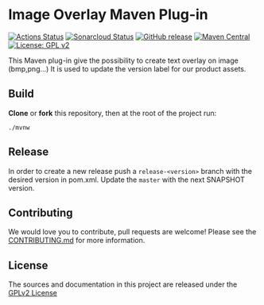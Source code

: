 # Image Overlay Maven Plug-in

[![Actions Status](https://github.com/bonitasoft/image-overlay-plugin/workflows/Build/badge.svg)](https://github.com/bonitasoft/image-overlay-plugin/actions?query=workflow%3ABuild)
[![Sonarcloud Status](https://sonarcloud.io/api/project_badges/measure?project=bonitasoft_image-overlay-plugin&metric=alert_status)](https://sonarcloud.io/dashboard?id=bonitasoft_image-overlay-plugin)
[![GitHub release](https://img.shields.io/github/v/release/bonitasoft/image-overlay-plugin?color=blue&label=Release)](https://github.com/bonitasoft/image-overlay-plugin/releases)
[![Maven Central](https://img.shields.io/maven-central/v/org.bonitasoft.maven/image-overlay-plugin.svg?label=Maven%20Central&color=orange)](https://search.maven.org/search?q=g:%22org.bonitasoft.maven%22%20AND%20a:%22image-overlay-plugin%22)
[![License: GPL v2](https://img.shields.io/badge/License-GPL%20v2-yellow.svg)](https://www.gnu.org/licenses/old-licenses/gpl-2.0.en.html)

This Maven plug-in give the possibility to create text overlay on image (bmp,png...)
It is used to update the version label for our product assets.

## Build

__Clone__ or __fork__ this repository, then at the root of the project run:

`./mvnw`

## Release

In order to create a new release push a `release-<version>` branch with the desired version in pom.xml.
Update the `master` with the next SNAPSHOT version.

## Contributing

We would love you to contribute, pull requests are welcome! Please see the [CONTRIBUTING.md](CONTRIBUTING.md) for more information.

## License

The sources and documentation in this project are released under the [GPLv2 License](LICENSE)



